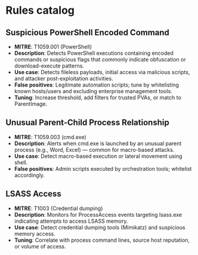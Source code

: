 # Rules catalog

## Suspicious PowerShell Encoded Command
- **MITRE**: T1059.001 (PowerShell)
- **Description**: Detects PowerShell executions containing encoded commands or suspicious flags that commonly indicate obfuscation or download-execute patterns.
- **Use case**: Detects fileless payloads, initial access via malicious scripts, and attacker post-exploitation activities.
- **False positives**: Legitimate automation scripts; tune by whitelisting known hosts/users and excluding enterprise management tools.
- **Tuning**: Increase threshold, add filters for trusted PVAs, or match to ParentImage.

## Unusual Parent-Child Process Relationship
- **MITRE**: T1059.003 (cmd.exe)
- **Description**: Alerts when cmd.exe is launched by an unusual parent process (e.g., Word, Excel) — common for macro-based attacks.
- **Use case**: Detect macro-based execution or lateral movement using shell.
- **False positives**: Admin scripts executed by orchestration tools; whitelist accordingly.

## LSASS Access
- **MITRE**: T1003 (Credential dumping)
- **Description**: Monitors for ProcessAccess events targeting lsass.exe indicating attempts to access LSASS memory.
- **Use case**: Detect credential dumping tools (Mimikatz) and suspicious memory access.
- **Tuning**: Correlate with process command lines, source host reputation, or volume of access.
